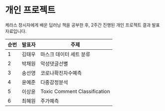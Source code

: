 개인 프로젝트
=========
케라스 창시자에게 배운 딥러닝 책을 공부한 후, 2주간 진행된 개인 프로젝트 결과 발표자료입니다.

|순번|발표자|주제|
|------|---|---|
|1|김태우|마스크 데이터 세트 분류|
|2|박채원|악성댓글선별|
|3|송선영|코로나확진자수예측|
|4|윤예준|다중감정분석|
|5|이상윤|Toxic Comment Classification|
|6|최혜원|주가예측|

